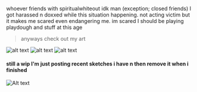 whoever friends with spiritualwhiteout idk man (exception; closed friends) I got harassed n doxxed while this situation happening. not acting victim but it makes me scared
even endangering me. im scared I should be playing playdough and stuff at this age

> anyways check out my art

![alt text](https://files.catbox.moe/p3im38.png)
![alt text](https://files.catbox.moe/d80ahu.jpg)
![alt text](https://files.catbox.moe/n75jco.png)
#### still a wip I'm just posting recent sketches i have n then remove it when i finished
![Alt text](https://files.catbox.moe/ztam00.jpg)
